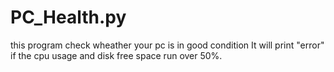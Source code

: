 # PC_Health.py
this program check wheather your pc is in good condition
It will print "error" if the cpu usage and disk free space run over 50%.
